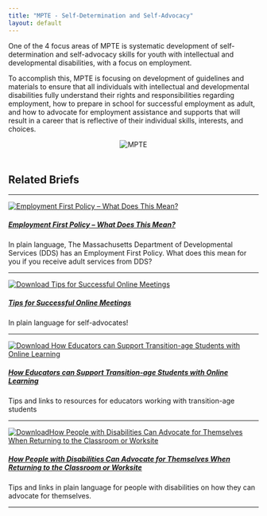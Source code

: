 ```yaml
---
title: "MPTE - Self-Determination and Self-Advocacy"
layout: default
---
```

One of the 4 focus areas of MPTE is systematic development of self-determination and self-advocacy skills for youth with intellectual and developmental disabilities, with a focus on employment. 

To accomplish this, MPTE is focusing on development of guidelines and materials to ensure that all individuals with intellectual and developmental disabilities fully understand their rights and responsibilities regarding employment, how to prepare in school for successful employment as adult, and how to advocate for employment assistance and supports that will result in a career that is reflective of their individual skills, interests, and choices. 
<center>
<img src="/img/MPTE_logo.png" alt="MPTE" class="img-fluid" style="max-width:250px;"></center>

<h2  style="clear:both;padding-top:1em;">Related Briefs</h2>
<hr>
<a href="/img/MA_Employment_First_Policy_-_Summary_th.png"><img src="/img/MA_Employment_First_Policy_-_Summary_th.png" alt="Employment First Policy – What Does This Mean?" class="float-left border border-dark mr-3">
<h5><a href="/files/MA_Employment_First_Policy_-_Summary.pdf">Employment First Policy – What Does This Mean?</a></h5>
<p>In plain language, The Massachusetts Department of Developmental Services (DDS) has an Employment First Policy. What does this mean for you if you receive adult services from DDS?
 </p>

<hr style="clear:both">
<a href="/files/Online_Etiquette_for_Participants.pdf"><img src="/img/Online_Etiquette_for_Participants_th.png" alt="Download Tips for Successful Online Meetings" class="float-left border border-dark mr-3">
<h5><a href="/files/Online_Etiquette_for_Participants.pdf">Tips for Successful Online Meetings</a></h5>

<p>In plain language for self-advocates!</p>
<hr style="clear:both">


<a href="/files/Self-Advocate_Tips_for_Educators_-_Online_Learning.pdf"><img src="/img/Self-Advocate_Tips_for_Educators_-_Online_Learning_th.png" alt="Download How Educators can Support Transition-age Students with Online Learning" class="float-left border border-dark mr-3">
<h5><a href="/files/Self-Advocate_Tips_for_Educators_-_Online_Learning.pdf">How Educators can Support Transition-age Students with Online Learning</a></h5>

<p>Tips and links to resources for educators working with transition-age students</p>
<hr style="clear:both">

<a href="/files/Tip_for_advocating_when_returning_to_school_and_work.pdf"><img src="/img/Tip_for_advocating_when_returning_to_school_and_work_th.png" alt="DownloadHow People with Disabilities Can Advocate for Themselves When Returning to the Classroom or Worksite" class="float-left border border-dark mr-3">
<h5><a href="/files/Tip_for_advocating_when_returning_to_school_and_work.pdf">How People with Disabilities Can Advocate for Themselves When Returning to the Classroom or Worksite</a></h5>

<p>Tips and links in plain language for people with disabilities on how they can advocate for themselves.</p>
<hr style="clear:both">


  